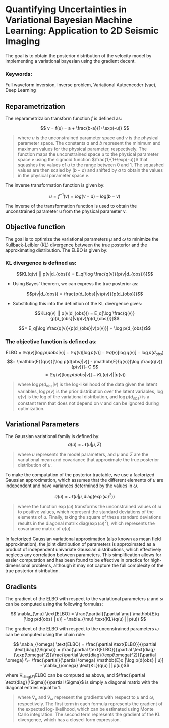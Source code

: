 # Quantifying Uncertainties in Variational Bayesian Machine Learning: Application to 2D Seismic Imaging

The goal is to obtain the posterior distribution of the velocity model by implementing a variational bayesian using the gradient decent.


### Keywords:
Full waveform inversion, Inverse problem, Variational Autoencoder (vae), Deep Learning


## Reparametrization

The reparametrizaion transform function $f$ is defined as:

$$ v = f(u) = a + \frac{b-a}{1+\exp(-u)} $$

>where $u$ is the unconstrained parameter space and $v$ is the physical parameter space. The constants $a$ and $b$ represent the minimum and maximum values for the physical parameter, respectively. The function maps the unconstrained space $u$ to the physical parameter space $v$ using the sigmoid function $\frac{1}{1+\exp(-u)}$ that squashes the values of $u$ to the range between 0 and 1. The squashed values are then scaled by $(b-a)$ and shifted by $a$ to obtain the values in the physical parameter space $v$.

The inverse transformation function is given by:

$$ u = f^{-1}(v) = log(v - a) - log(b - v) $$

The inverse of the transformation function is used to obtain the unconstrained parameter u from the physical parameter v. 


## Objective function
The goal is to optimize the variational parameters $\mu$ and $\omega$ to minimize the Kullback-Leibler (KL) divergence between the true posterior and the approximating distribution. The ELBO is given by:
### KL divergence is defined as:

$$KL(q(v) || p(v|d_{obs})) = E_q[\log \frac{q(v)}{p(v|d_{obs})}]$$

* Using Bayes' theorem, we can express the true posterior as:

$$p(v|d_{obs}) = \frac{p(d_{obs}|v)p(v)}{p(d_{obs})}$$

* Substituting this into the definition of the KL divergence gives:

$$KL(q(v) || p(v|d_{obs})) = E_q[\log \frac{q(v)}{p(d_{obs}|v)p(v)/p(d_{obs})}]$$

$$= E_q[\log \frac{q(v)}{p(d_{obs}|v)p(v)}] + \log p(d_{obs})$$

### The objective function is defined as:

$$\text{ELBO} = \mathbb{E}{q(v)}[\log p(d{obs}|v)] + \mathbb{E}{q(v)}[\log p(v)] - \mathbb{E}{q(v)}[\log q(v)] - \log p(d_{obs}) $$
$$= \mathbb{E}{q(v)}[\log p(d{obs}|v)] - \mathbb{E}{q(v)}[\log \frac{q(v)}{p(v)}]- C $$
$$ = \mathbb{E}{q(v)}[\log p(d{obs}|v)] - {KL}(q(v) || p(v))$$

>where $\log p(d_{obs}|v)$ is the log-likelihood of the data given the latent variables, $\log p(v)$ is the prior distribution over the latent variables, $\log q(v)$ is the log of the variational distribution, and $\log p(d_{obs})$ is a constant term that does not depend on $v$ and can be ignored during optimization.



## Variational Parameters
The Gaussian variational family is defined by:
$$ q(u) = \mathcal{N}(u | \mu, \Sigma) $$ 
>where $u$ represents the model parameters, and $\mu$ and $\Sigma$ are the variational mean and covariance that approximate the true posterior distribution of $u$.

To make the computation of the posterior tractable, we use a factorized Gaussian approximation, which assumes that the different elements of $u$ are independent and have variances determined by the values in $\omega$. 

$$ q(u) = \mathcal{N}(u | \mu, \text{diag}(\exp(\omega)^2)) $$
>where the function $\exp(\omega)$ transforms the unconstrained values of $\omega$ to positive values, which represent the standard deviations of the elements of $u$. Finally, taking the square of these standard deviations results in the diagonal matrix $\text{diag}(\exp(\omega)^2)$, which represents the covariance matrix of $q(u)$.

In factorized Gaussian variational approximation (also known as mean field approximation), the joint distribution of parameters is approximated as a product of independent univariate Gaussian distributions, which effectively neglects any correlation between parameters. This simplification allows for easier computation and has been found to be effective in practice for high-dimensional problems, although it may not capture the full complexity of the true posterior distribution.

## Gradients
The gradient of the ELBO with respect to the variational parameters $\mu$ and $\omega$ can be computed using the following formulas:

$$ \nabla_{\mu} \text{ELBO} = \frac{\partial}{\partial \mu} \mathbb{E}q [\log p(d{obs} | u)] - \nabla_{\mu} \text{KL}(q(u) || p(u)) $$

The gradient of the ELBO with respect to the unconstrained parameters $\omega$ can be computed using the chain rule:

$$ \nabla_{\omega} \text{ELBO} = \frac{\partial \text{ELBO}}{\partial \text{diag}(\Sigma)} =  \frac{\partial \text{ELBO}}{\partial \text{diag}(\exp(\omega)^2)}\frac{\partial \text{diag}(\exp(\omega)^2)}{\partial \omega} \\= \frac{\partial}{\partial \omega} \mathbb{E}q [\log p(d{obs} | u)] - \nabla_{\omega} \text{KL}(q(u) || p(u))$$


where $\nabla_{\text{diag}(\Sigma)} \text{ELBO}$ can be computed as above, and $\frac{\partial \text{diag}(\Sigma)}{\partial \Sigma}$ is simply a diagonal matrix with the diagonal entries equal to 1.



>where $\nabla_{\mu}$ and $\nabla_{\omega}$ represent the gradients with respect to $\mu$ and $\omega$, respectively. The first term in each formula represents the gradient of the expected log-likelihood, which can be estimated using Monte Carlo integration. The second term represents the gradient of the KL divergence, which has a closed-form expression.
